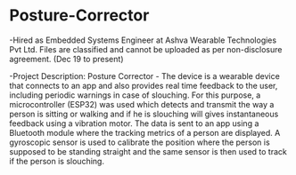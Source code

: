 # Posture-Corrector
-Hired as Embedded Systems Engineer at Ashva Wearable Technologies Pvt Ltd. Files are classified and cannot be uploaded as per non-disclosure agreement. (Dec 19 to present)

-Project Description:
Posture Corrector - The device is a wearable device that connects to an app and also provides real time feedback to the user, including periodic warnings in case of slouching. For this purpose, a microcontroller (ESP32) was used which detects and transmit the way a person is sitting or walking and if he is slouching will gives instantaneous feedback using a vibration motor. The data is sent to an app using a Bluetooth module where the tracking metrics of a person are displayed. A gyroscopic sensor is used to calibrate the position where the person is supposed to be standing straight and the same sensor is then used to track if the person is slouching.

